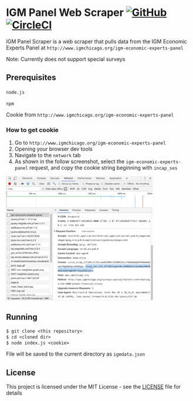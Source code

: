 # IGM Panel Web Scraper [![GitHub](https://img.shields.io/github/license/cfhull/igm-panel-scraper.svg?style=plastic)](https://github.com/cfhull/igm-panel-scraper/blob/master/LICENSE) [![CircleCI](https://img.shields.io/circleci/build/github/cfhull/igm-panel-scraper.svg?style=plastic)](https://circleci.com/gh/cfhull/igm-panel-scraper) 


IGM Panel Scraper is a web scraper that pulls data from the IGM Economic Experts Panel at `http://www.igmchicago.org/igm-economic-experts-panel`

Note: Currently does not support special surveys

## Prerequisites
`node.js`

`npm`

Cookie from `http://www.igmchicago.org/igm-economic-experts-panel`

### How to get cookie
1. Go to `http://www.igmchicago.org/igm-economic-experts-panel`
2. Opening your browser dev tools
3. Navigate to the `network` tab
4. As shown in the follow screenshot, select the `igm-economic-experts-panel` request, and copy the cookie string beginning with `incap_ses`

<img src="cookie.png" width="400" />


## Running
```console
$ git clone <this repository>
$ cd <cloned dir>
$ node index.js <cookie>
```
File will be saved to the current directory as `igmdata.json`

## License

This project is licensed under the MIT License - see the [LICENSE](LICENSE) file for details

